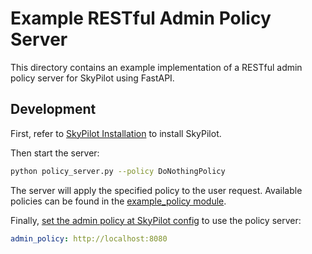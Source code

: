 # Example RESTful Admin Policy Server

This directory contains an example implementation of a RESTful admin policy server for SkyPilot using FastAPI.

## Development

First, refer to [SkyPilot Installation](https://docs.skypilot.co/en/latest/getting-started/installation.html) to install SkyPilot.

Then start the server:

```bash
python policy_server.py --policy DoNothingPolicy
```

The server will apply the specified policy to the user request. Available policies can be found in the [example_policy module](../example_policy/example_policy).

Finally, [set the admin policy at SkyPilot config](https://docs.skypilot.co/en/latest/cloud-setup/policy.html) to use the policy server:

```yaml
admin_policy: http://localhost:8080
```
